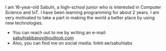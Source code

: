 I am 16-year-old Sabuhi, a high-school junior who is interested in Computer Science and IoT. I have been learning programming for about 2 years. I am very motivated to take a part in making the world a better place by using new technologies.
- You can reach out to me by writing an e-mail: sabuhiabbasov@outlook.com
- Also, you can find me on social media: linktr.ee/sabuhiabs
